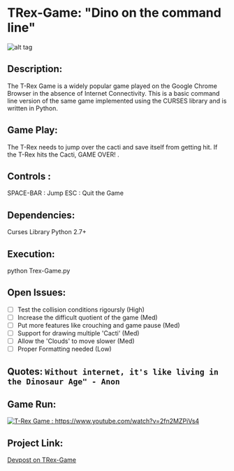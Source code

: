 # TRex-Game: "Dino on the command line"

![alt tag](https://cloud.githubusercontent.com/assets/2814256/15635729/8de218ec-2604-11e6-8ed1-a713414da684.png)

## Description:
The T-Rex Game is a widely popular game played on the Google Chrome Browser in the absence of Internet Connectivity. This is a basic command line version of the same game implemented using the CURSES library and is written in Python.

## Game Play:
The T-Rex needs to jump over the cacti and save itself from getting hit. If the T-Rex hits the Cacti, GAME OVER! .

## Controls :
SPACE-BAR : Jump
ESC : Quit the Game

## Dependencies:
Curses Library
Python 2.7+

## Execution:

python Trex-Game.py

## Open Issues:

- [ ] Test the collision conditions rigoursly (High)
- [ ] Increase the difficult quotient of the game (Med)
- [ ] Put more features like crouching and game pause (Med)
- [ ] Support for drawing multiple 'Cacti' (Med)
- [ ] Allow the 'Clouds' to move slower (Med)
- [ ] Proper Formatting needed (Low)

## Quotes: `Without internet, it's like living in the Dinosaur Age" - Anon`

## Game Run:

[![T-Rex Game : https://www.youtube.com/watch?v=2fn2MZPiVs4 ](https://img.youtube.com/vi/2fn2MZPiVs4/0.jpg)](https://www.youtube.com/watch?v=2fn2MZPiVs4)

## Project Link:
[Devpost on TRex-Game](https://devpost.com/software/trex-game)
